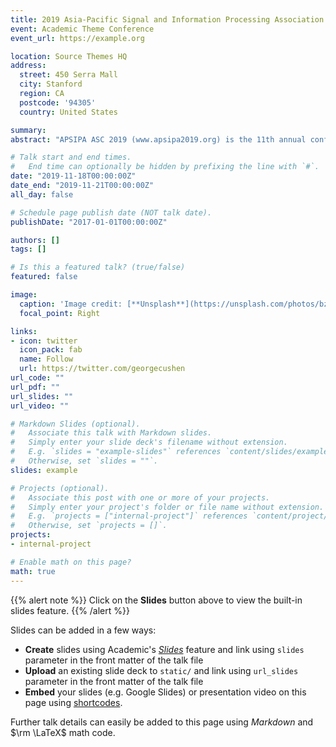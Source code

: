 ```yaml
---
title: 2019 Asia-Pacific Signal and Information Processing Association Annual Summit and Conference
event: Academic Theme Conference
event_url: https://example.org

location: Source Themes HQ
address:
  street: 450 Serra Mall
  city: Stanford
  region: CA
  postcode: '94305'
  country: United States

summary: 
abstract: "APSIPA ASC 2019 (www.apsipa2019.org) is the 11th annual conference organized by Asia-Pacific Signal and Information Processing Association (APSIPA), which will be held on November 18-21, 2019, in Lanzhou, China. Founded in 2009, APSIPA aims to promote research and education in signal processing, information technology, and communications. The annual conferences have been held previously in Sapporo, Japan (2009), Singapore (2010), Xi’an, China (2011), Los Angeles, USA (2012), Kaohsiung, China (2013), Siem Reap, Cambodia (2014), Hong Kong, China (2015), Jeju, Korea (2016), and Kuala Lumpur, Malaysia (2017) and Hawaii, USA (2018). APSIPA is interested in all aspects of signal and information processing theories, algorithms, securities, implementations, and applications. All accepted papers will be indexed by EI compendex and archived by IEEE Xplore."

# Talk start and end times.
#   End time can optionally be hidden by prefixing the line with `#`.
date: "2019-11-18T00:00:00Z"
date_end: "2019-11-21T00:00:00Z"
all_day: false

# Schedule page publish date (NOT talk date).
publishDate: "2017-01-01T00:00:00Z"

authors: []
tags: []

# Is this a featured talk? (true/false)
featured: false

image:
  caption: 'Image credit: [**Unsplash**](https://unsplash.com/photos/bzdhc5b3Bxs)'
  focal_point: Right

links:
- icon: twitter
  icon_pack: fab
  name: Follow
  url: https://twitter.com/georgecushen
url_code: ""
url_pdf: ""
url_slides: ""
url_video: ""

# Markdown Slides (optional).
#   Associate this talk with Markdown slides.
#   Simply enter your slide deck's filename without extension.
#   E.g. `slides = "example-slides"` references `content/slides/example-slides.md`.
#   Otherwise, set `slides = ""`.
slides: example

# Projects (optional).
#   Associate this post with one or more of your projects.
#   Simply enter your project's folder or file name without extension.
#   E.g. `projects = ["internal-project"]` references `content/project/deep-learning/index.md`.
#   Otherwise, set `projects = []`.
projects:
- internal-project

# Enable math on this page?
math: true
---
```


{{% alert note %}}
Click on the **Slides** button above to view the built-in slides feature.
{{% /alert %}}

Slides can be added in a few ways:

- **Create** slides using Academic's [*Slides*](https://sourcethemes.com/academic/docs/managing-content/#create-slides) feature and link using `slides` parameter in the front matter of the talk file
- **Upload** an existing slide deck to `static/` and link using `url_slides` parameter in the front matter of the talk file
- **Embed** your slides (e.g. Google Slides) or presentation video on this page using [shortcodes](https://sourcethemes.com/academic/docs/writing-markdown-latex/).

Further talk details can easily be added to this page using *Markdown* and $\rm \LaTeX$ math code.
